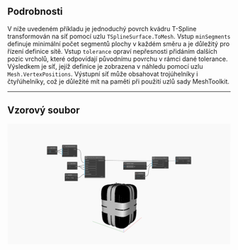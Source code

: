 ## Podrobnosti
V níže uvedeném příkladu je jednoduchý povrch kvádru T-Spline transformován na síť pomocí uzlu `TSplineSurface.ToMesh`. Vstup `minSegments` definuje minimální počet segmentů plochy v každém směru a je důležitý pro řízení definice sítě. Vstup `tolerance` opraví nepřesnosti přidáním dalších pozic vrcholů, které odpovídají původnímu povrchu v rámci dané tolerance. Výsledkem je síť, jejíž definice je zobrazena v náhledu pomocí uzlu `Mesh.VertexPositions`.
Výstupní síť může obsahovat trojúhelníky i čtyřúhelníky, což je důležité mít na paměti při použití uzlů sady MeshToolkit.
___
## Vzorový soubor

![TSplineSurface.ToMesh](./Autodesk.DesignScript.Geometry.TSpline.TSplineSurface.ToMesh_img.jpg)
